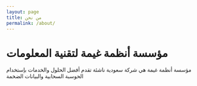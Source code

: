 ```yaml
---
layout: page
title: من نحن
permalink: /about/
---
```

<div class="boxes">
    <h1>مؤسسة أنظمة غيمة لتقنية المعلومات</h1>
    <p>مؤسسة أنظمة غيمة هي شركة سعودية ناشئة تقدم أفضل الحلول والخدمات بإستخدام الحوسبة السحابية والبيانات الضخمة
    </p>
</div>